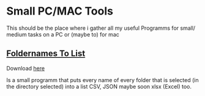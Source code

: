 # Small PC/MAC Tools
 This should be the place where i gather all my useful Programms for small/ medium tasks on a PC or (maybe to) for mac

 ## [Foldernames To List](FoldernamesToList)
  Download [here](FoldernamesToList/Source/dist) <br>
  
  Is a small programm that puts every name of every folder that is selected (in the directory selected) into a list CSV, JSON maybe soon 
  xlsx (Excel) too.


